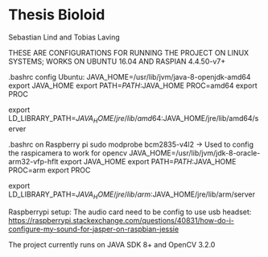 # Thesis Bioloid
 Sebastian Lind and Tobias Laving


THESE ARE CONFIGURATIONS FOR RUNNING THE PROJECT ON LINUX SYSTEMS; WORKS ON UBUNTU 16.04 AND RASPIAN 4.4.50-v7+

.bashrc config Ubuntu:
  JAVA_HOME=/usr/lib/jvm/java-8-openjdk-amd64
  export JAVA_HOME
  export PATH=$PATH:$JAVA_HOME
  PROC=amd64
  export PROC

  export LD_LIBRARY_PATH=$JAVA_HOME/jre/lib/amd64:$JAVA_HOME/jre/lib/amd64/server

.bashrc on Raspberry pi
  sudo modprobe bcm2835-v4l2 -> Used to config the raspicamera to work for opencv
  JAVA_HOME=/usr/lib/jvm/jdk-8-oracle-arm32-vfp-hflt
  export JAVA_HOME
  export PATH=$PATH:$JAVA_HOME
  PROC=arm
  export PROC

  export LD_LIBRARY_PATH=$JAVA_HOME/jre/lib/arm:$JAVA_HOME/jre/lib/arm/server

Raspberrypi setup:
The audio card need to be config to use usb headset:
https://raspberrypi.stackexchange.com/questions/40831/how-do-i-configure-my-sound-for-jasper-on-raspbian-jessie


The project currently runs on JAVA SDK 8+ and OpenCV 3.2.0
